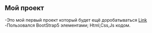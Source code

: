 ## Мой проект

-Это мой первый проект который будет ещё доробатываться [Link](https://gov1-10dav.github.io/Zinbei/)
-Пользовался BootStrap5 элементами; Html,Css,Js кодом.
